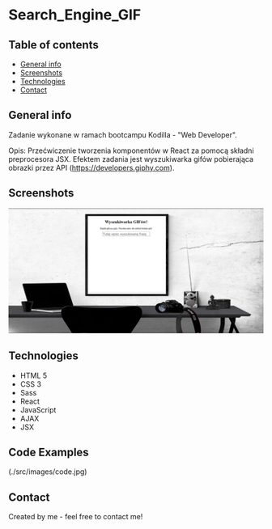 # Search_Engine_GIF

## Table of contents

- [General info](#general-info)
- [Screenshots](#screenshots)
- [Technologies](#technologies)
- [Contact](#contact)

## General info

Zadanie wykonane w ramach bootcampu Kodilla - "Web Developer".

Opis: Przećwiczenie tworzenia komponentów w React za pomocą składni preprocesora JSX.
Efektem zadania jest wyszukiwarka gifów pobierająca obrazki przez API (https://developers.giphy.com).

## Screenshots

![Example screenshot](./src/images/project_4.jpg)

## Technologies

- HTML 5
- CSS 3
- Sass
- React
- JavaScript
- AJAX
- JSX

## Code Examples

(./src/images/code.jpg)

## Contact

Created by me - feel free to contact me!
